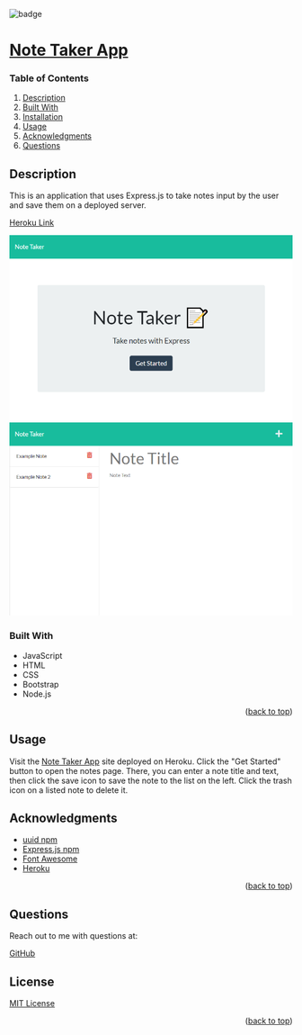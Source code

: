 
<div id="top"></div>

![badge](https://img.shields.io/badge/license-MIT-brightgreen)

# [Note Taker App](https://github.com/apatheticjedi/note-taker-app)

### Table of Contents

1. [Description](#description)
2. [Built With](#built-with)
3. [Installation](#installation)
4. [Usage](#usage)
5. [Acknowledgments](#acknowledgments)
6. [Questions](#questions)

## Description

This is an application that uses Express.js to take notes input by the user and save them on a deployed server. 

[Heroku Link](https://powerful-basin-45669.herokuapp.com/)

![Note Taker Screenshot 2](./public/assets/images/screencapture-powerful-basin-45669-herokuapp-2022-09-25-23_13_24.png)
![Note Taker Screenshot](./public/assets/images/screencapture-powerful-basin-45669-herokuapp-notes-2022-09-25-23_12_09.png)

### Built With

* JavaScript
* HTML
* CSS
* Bootstrap
* Node.js 

<p align="right">(<a href="#top">back to top</a>)</p>

## Usage

Visit the [Note Taker App](https://powerful-basin-45669.herokuapp.com/) site deployed on Heroku. Click the "Get Started" button to open the notes page. There, you can enter a note title and text, then click the save icon to save the note to the list on the left. Click the trash icon on a listed note to delete it.

## Acknowledgments

* [uuid npm](https://www.npmjs.com/package/uuid)
* [Express.js npm](https://www.npmjs.com/package/express)
* [Font Awesome](https://fontawesome.com/)
* [Heroku](https://heroku.com/)


<p align="right">(<a href="#top">back to top</a>)</p>



## Questions

Reach out to me with questions at:

[GitHub](https://github.com/apatheticjedi)


## License

[MIT License](https://spdx.org/licenses/MIT.html)


<p align="right">(<a href="#top">back to top</a>)</p>
